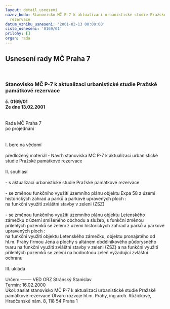 ```yaml
---
layout: detail_usneseni
nazev_bodu: Stanovisko MČ P-7 k aktualizaci urbanistické studie Pražské památkové
  rezervace
datum_vzniku_usneseni: '2001-02-13 00:00:00'
cislo_usneseni: '0169/01'
prilohy: []
organ: rada
---
```

<div id="ucUsn_pList" class="usn">
	<span><h2>Usnesení rady MČ Praha 7 </h2>
<br></span><div class="standBody">
<span><h3>Stanovisko MČ P-7 k aktualizaci urbanistické studie Pražské památkové rezervace</h3></span><div class="center">
		<strong>č. 0169/01</strong><br>
	</div>
<div class="center">
		<strong>Ze dne 13.02.2001</strong><br><br>
	</div>
<br>Rada MČ Praha 7<br>po projednání<br><br><br>I.	bere na vědomí<br><br> předložený materiál - Návrh stanoviska MČ P-7 k aktualizaci urbanistické studie Pražské památkové rezervace<br><br>II.	souhlasí <br><br>- s aktualizací urbanistické studie Pražské památkové rezervace<br><br>- se změnou funkčního využití územního plánu objektu Expa 58 z území historických zahrad a parků a parkově upravených ploch :<br>na funkční využití zvláštní stavby v zeleni (ZSZ)<br><br>- se změnou funkčního využití územního plánu objektu Letenského zámečku z území smíšeného obchodu a služeb, s funkční změnou přilehlých pozemků se zelení z území historických zahrad a parků a parkově upravených ploch : <br>na funkční využití objektu Letenského zámečku, objektu pronajatého od hl.m. Prahy firmou Jena a plochy s altánem obdélníkového půdorysného tvaru  na funkční využití zvláštní stavby v zeleni (ZSZ) a na funkční využití přilehlých pozemků se zelení na hodnotnou zeleň vyžadující zvláštní ochranu <br><br>III.	ukládá <br><br> Určen:	–––––	VED ORZ  Stránský Stanislav<br>Termín: 16.02.2000<br>Úkol:	zaslat stanovisko MČ P-7 k aktualizaci urbanistické studie Pražské památkové rezervace Útvaru rozvoje hl.m. Prahy, ing.arch. Růžičkové, Hradčanské nám. 8, 118 54 Praha 1<br>  <br>
</div>
</div>